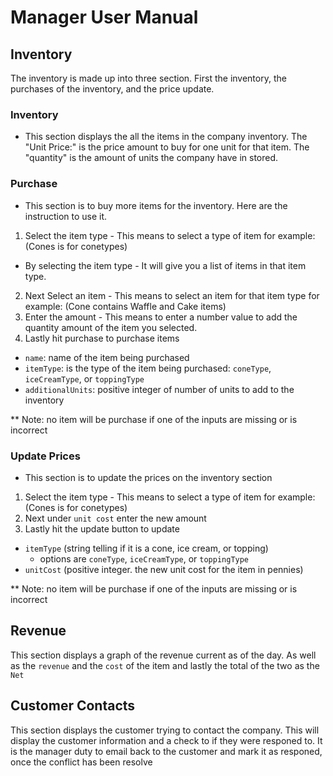 # Manager User Manual

## Inventory

The inventory is made up into three section. First the inventory, the purchases of the inventory, and the price update.

### Inventory
* This section displays the all the items in the company inventory. The "Unit Price:" is the price amount to buy for one unit for that item. The "quantity" is the amount of units the company have in stored.

### Purchase
* This section is to buy more items for the inventory. Here are the instruction to use it.
1. Select the item type - This means to select a type of item for example: (Cones is for conetypes)
  * By selecting the item type - It will give you a list of items in that item type.
2. Next Select an item - This means to select an item for that item type for example: (Cone contains Waffle and Cake items)
3. Enter the amount - This means to enter a number value to add the quantity amount of the item you selected.
4. Lastly hit purchase to purchase items

- `name`: name of the item being purchased
- `itemType`: is the type of the item being purchased: `coneType`, `iceCreamType`, or `toppingType`
- `additionalUnits`: positive integer of number of units to add to the inventory

** Note: no item will be purchase if one of the inputs are missing or is incorrect

### Update Prices
* This section is to update the prices on the inventory section
1. Select the item type - This means to select a type of item for example: (Cones is for conetypes)
2. Next under `unit cost` enter the new amount
3. Lastly hit the update button to update


- `itemType` (string telling if it is a cone, ice cream, or topping)
  - options are `coneType`, `iceCreamType`, or `toppingType`
- `unitCost` (positive integer. the new unit cost for the item in pennies)

** Note: no item will be purchase if one of the inputs are missing or is incorrect

## Revenue
This section displays a graph of the revenue current as of the day. As well as the `revenue` and the `cost` of the item and lastly the total of the two as the `Net`

## Customer Contacts
This section displays the customer trying to contact the company. This will display the customer information and a check to if they were responed to. It is the manager duty to email back to the customer and mark it as responed, once the conflict has been resolve
